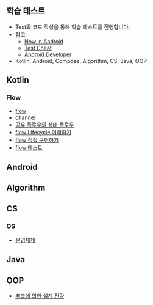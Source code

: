 
## 학습 테스트

- Test와 코드 작성을 통해 학습 테스트를 진행합니다.
- 참고
  - [Now in Android](https://github.com/android/nowinandroid)
  - [Test Cheat](https://developer.android.com/develop/ui/compose/testing/testing-cheatsheet)
  - [Android Developer](https://developer.android.com/?hl=ko)
- Kotlin, Android, Compose, Algorithm, CS, Java, OOP

## Kotlin

### Flow
- [flow](https://github.com/jinuemong/study-test/tree/main/app/src/main/java/com/studytest/kotlin/flow)
- [channel](https://github.com/jinuemong/study-test/tree/main/app/src/main/java/com/studytest/kotlin/channel)
- [공유 플로우와 상태 플로우](https://github.com/jinuemong/study-test/tree/main/app/src/main/java/com/studytest/kotlin/flow/shared)
- [flow Lifecycle 이해하기](https://github.com/jinuemong/study-test/tree/main/app/src/main/java/com/studytest/kotlin/flow/lifecycle)
- [flow 직접 구현하기](https://github.com/jinuemong/study-test/tree/main/app/src/main/java/com/studytest/kotlin/flow/internal)
- [flow 테스트](https://github.com/jinuemong/study-test/tree/main/app/src/test/java/com/android/studytest/kotlin/flow/test)

## Android

## Algorithm

## CS

### OS
- [운영체제](https://github.com/jinuemong/study-test/tree/main/java/src/main/java/com/android/studytest/java/os)
## Java

## OOP
- [추측에 의한 설계 전략](https://github.com/jinuemong/study-test/tree/main/java/src/main/java/com/android/studytest/java/oop/dcd)
